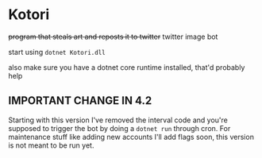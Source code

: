 # Kotori

~~program that steals art and reposts it to twitter~~ twitter image bot

start using `dotnet Kotori.dll`

also make sure you have a dotnet core runtime installed, that'd probably help

## IMPORTANT CHANGE IN 4.2

Starting with this version I've removed the interval code and you're supposed to trigger the bot by doing a `dotnet run` through cron.
For maintenance stuff like adding new accounts I'll add flags soon, this version is not meant to be run yet.
